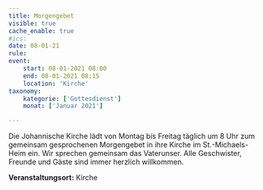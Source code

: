 ```yaml
---
title: Morgengebet
visible: true
cache_enable: true
#ics: 
date: 08-01-21
rule: 
event:
	start: 08-01-2021 08:00
	end: 08-01-2021 08:15
	location: 'Kirche'
taxonomy:
	kategorie: ['Gottesdienst']
	monat: ['Januar 2021']

---
```

Die Johannische Kirche lädt von Montag bis Freitag täglich um 8 Uhr zum gemeinsam gesprochenen Morgengebet in ihre Kirche im St.-Michaels-Heim ein. Wir sprechen gemeinsam das Vaterunser. Alle Geschwister, Freunde und Gäste sind immer herzlich willkommen.



**Veranstaltungsort:** Kirche

